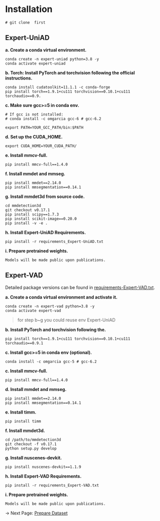 # Installation



```shell
# git clone  first
```

## Expert-UniAD
**a. Create a conda virtual environment.**

```shell
conda create -n expert-uniad python=3.8 -y
conda activate expert-uniad
```
**b. Torch: Install PyTorch and torchvision following the official instructions.**

```shell
conda install cudatoolkit=11.1.1 -c conda-forge
pip install torch==1.9.1+cu111 torchvision==0.10.1+cu111 torchaudio==0.9.
```

**c. Make sure gcc>=5 in conda env.**
```shell
# If gcc is not installed:
# conda install -c omgarcia gcc-6 # gcc-6.2

export PATH=YOUR_GCC_PATH/bin:$PATH
```

**d. Set up the CUDA_HOME.**
```shell
export CUDA_HOME=YOUR_CUDA_PATH/
```


**e. Install mmcv-full.**
```shell
pip install mmcv-full==1.4.0
```

**f. Install mmdet and mmseg.**
```shell
pip install mmdet==2.14.0
pip install mmsegmentation==0.14.1
```

**g. Install mmdet3d from source code.**

```shell
cd mmdetection3d
git checkout v0.17.1
pip install scipy==1.7.3
pip install scikit-image==0.20.0
pip install -v -e .
```
**h. Install Expert-UniAD Requirements.**

```shell
pip install -r requirements_Expert-UniAD.txt
```
**i. Prepare pretrained weights.**

```shell
Models will be made public upon publications.
```



## Expert-VAD

Detailed package versions can be found in [requirements-Expert-VAD.txt](../requirements-Expert-VAD.txt).

**a. Create a conda virtual environment and activate it.**

```shell
conda create -n expert-vad python=3.8 -y
conda activate expert-vad
```

> for step b~g you could reuse env Expert-UniAD

**b. Install PyTorch and torchvision following the.**

```shell
pip install torch==1.9.1+cu111 torchvision==0.10.1+cu111 torchaudio==0.9.1 
```

**c. Install gcc>=5 in conda env (optional).**

```shell
conda install -c omgarcia gcc-5 # gcc-6.2
```

**c. Install mmcv-full.**
```shell
pip install mmcv-full==1.4.0
```

**d. Install mmdet and mmseg.**
```shell
pip install mmdet==2.14.0
pip install mmsegmentation==0.14.1
```

**e. Install timm.**

```shell
pip install timm
```

**f. Install mmdet3d.**

```shell
cd /path/to/mmdetection3d
git checkout -f v0.17.1
python setup.py develop
```

**g. Install nuscenes-devkit.**

```shell
pip install nuscenes-devkit==1.1.9
```
**h. Install Expert-VAD Requirements.**

```shell
pip install -r requirements_Expert-VAD.txt
```

**i. Prepare pretrained weights.**

```shell
Models will be made public upon publications.
```

-> Next Page: [Prepare Dataset](./DATA_PREP.md)
